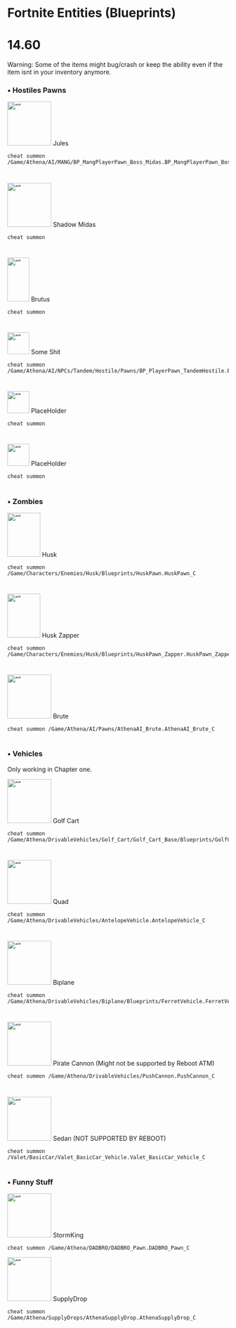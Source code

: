 # Fortnite Entities (Blueprints)

# 14.60
Warning: Some of the items might bug/crash or keep the ability even if the item isnt in your inventory anymore.
### • Hostiles Pawns

<img src="https://static.wikia.nocookie.net/fortnite/images/b/b7/Jules_%28Featured%29_-_Outfit_-_Fortnite.png" alt= “” width="100" height="100"> Jules

```
cheat summon /Game/Athena/AI/MANG/BP_MangPlayerPawn_Boss_Midas.BP_MangPlayerPawn_Boss_Midas_C
```

#
<img src="https://static.wikia.nocookie.net/fortnite/images/e/e6/Shadow_Midas_%28Featured%29_-_Outfit_-_Fortnite.png" alt= “” width="100" height="100"> Shadow Midas

```
cheat summon
```

#
<img src="https://static.wikia.nocookie.net/fortnite/images/5/5a/Brutus.png/revision/latest?cb=20200228114625&path-prefix=fr" alt= “” width="50" height="100"> Brutus

```
cheat summon 
```

#
<img src="" alt= “” width="50" height="50"> Some Shit

```
cheat summon /Game/Athena/AI/NPCs/Tandem/Hostile/Pawns/BP_PlayerPawn_TandemHostile.BP_PlayerPawn_TandemHostile_C
```

#
<img src="" alt= “” width="50" height="50"> PlaceHolder

```
cheat summon 
```

#
<img src="" alt= “” width="50" height="50"> PlaceHolder

```
cheat summon 
```
#
### • Zombies

<img src="https://static.wikia.nocookie.net/fortnite/images/f/f2/Husk_-_A.I_-_Fortnite.png" alt= “” width="75" height="100"> Husk

```
cheat summon /Game/Characters/Enemies/Husk/Blueprints/HuskPawn.HuskPawn_C
```
#

<img src="https://static.wikia.nocookie.net/fortnite/images/c/c7/Zapper_Husk_-_Monster_-_Fortnite.png" alt= “” width="75" height="100"> Husk Zapper

```
cheat summon /Game/Characters/Enemies/Husk/Blueprints/HuskPawn_Zapper.HuskPawn_Zapper_C
```
#
<img src="https://static.wikia.nocookie.net/fortnite/images/f/f1/Cube_Brute_-_Creatures_-_Fortnite.png" alt= “” width="100" height="100"> Brute

```
cheat summon /Game/Athena/AI/Pawns/AthenaAI_Brute.AthenaAI_Brute_C
```
#
### • Vehicles

Only working in Chapter one.

<img src="https://static.wikia.nocookie.net/fortnite/images/2/20/ATK_-_Vehicle_-_Fortnite.png" alt= “” width="100" height="100"> Golf Cart

```
cheat summon /Game/Athena/DrivableVehicles/Golf_Cart/Golf_Cart_Base/Blueprints/GolfCartVehicleSK.GolfCartVehicleSK_C
```

#
<img src="https://static.wikia.nocookie.net/fortnite_gamepedia/images/8/80/Quadcrasher_icon.png" alt= “” width="100" height="100"> Quad

```
cheat summon /Game/Athena/DrivableVehicles/AntelopeVehicle.AntelopeVehicle_C
```

#
<img src="https://static.wikia.nocookie.net/fortnite/images/6/6a/X-4_Stormwing_-_Vehicle_-_Fortnite.png" alt= “” width="100" height="100"> Biplane

```
cheat summon /Game/Athena/DrivableVehicles/Biplane/Blueprints/FerretVehicle.FerretVehicle_C
```
#
<img src="https://static.wikia.nocookie.net/fortnite_gamepedia/images/d/db/PirateCannonSpawner.png" alt= “” width="100" height="100"> Pirate Cannon (Might not be supported by Reboot ATM)

```
cheat summon /Game/Athena/DrivableVehicles/PushCannon.PushCannon_C
```

#
<img src="https://static.wikia.nocookie.net/fortnite_gamepedia/images/8/8a/Prevalent_Vehicle.png/" alt= “” width="100" height="100"> Sedan (NOT SUPPORTED BY REBOOT)

```
cheat summon /Valet/BasicCar/Valet_BasicCar_Vehicle.Valet_BasicCar_Vehicle_C
```
#
### • Funny Stuff

<img src="https://images-wixmp-ed30a86b8c4ca887773594c2.wixmp.com/i/2fea277d-540b-42af-b152-782940dc49ef/ddo3peq-63938573-090b-4bd7-acc6-228ed31e95d1.png" alt= “” width="100" height="100"> StormKing

```
cheat summon /Game/Athena/DADBRO/DADBRO_Pawn.DADBRO_Pawn_C
```

<img src="https://static.wikia.nocookie.net/fortnite/images/3/37/Supply_Drop_-_Chests_-_Fortnite.png" alt= “” width="100" height="100"> SupplyDrop

```
cheat summon /Game/Athena/SupplyDrops/AthenaSupplyDrop.AthenaSupplyDrop_C
```


